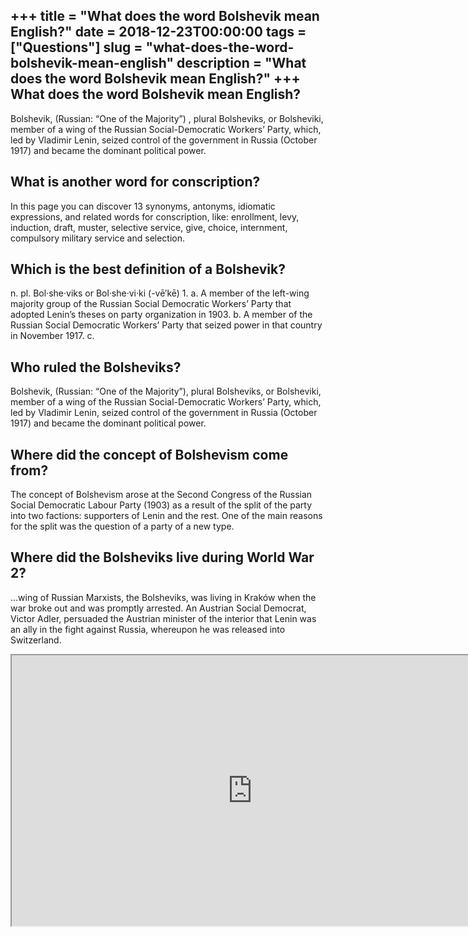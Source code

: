 +++
title = "What does the word Bolshevik mean English?"
date = 2018-12-23T00:00:00
tags = ["Questions"]
slug = "what-does-the-word-bolshevik-mean-english"
description = "What does the word Bolshevik mean English?"
+++
What does the word Bolshevik mean English?
------------------------------------------

Bolshevik, (Russian: “One of the Majority”) , plural Bolsheviks, or Bolsheviki, member of a wing of the Russian Social-Democratic Workers’ Party, which, led by Vladimir Lenin, seized control of the government in Russia (October 1917) and became the dominant political power.

What is another word for conscription?
--------------------------------------

In this page you can discover 13 synonyms, antonyms, idiomatic expressions, and related words for conscription, like: enrollment, levy, induction, draft, muster, selective service, give, choice, internment, compulsory military service and selection.

Which is the best definition of a Bolshevik?
--------------------------------------------

n. pl. Bol·she·viks or Bol·she·vi·ki (-vē′kē) 1. a. A member of the left-wing majority group of the Russian Social Democratic Workers’ Party that adopted Lenin’s theses on party organization in 1903. b. A member of the Russian Social Democratic Workers’ Party that seized power in that country in November 1917. c.

Who ruled the Bolsheviks?
-------------------------

Bolshevik, (Russian: “One of the Majority”), plural Bolsheviks, or Bolsheviki, member of a wing of the Russian Social-Democratic Workers’ Party, which, led by Vladimir Lenin, seized control of the government in Russia (October 1917) and became the dominant political power.

Where did the concept of Bolshevism come from?
----------------------------------------------

The concept of Bolshevism arose at the Second Congress of the Russian Social Democratic Labour Party (1903) as a result of the split of the party into two factions: supporters of Lenin and the rest. One of the main reasons for the split was the question of a party of a new type.

Where did the Bolsheviks live during World War 2?
-------------------------------------------------

…wing of Russian Marxists, the Bolsheviks, was living in Kraków when the war broke out and was promptly arrested. An Austrian Social Democrat, Victor Adler, persuaded the Austrian minister of the interior that Lenin was an ally in the fight against Russia, whereupon he was released into Switzerland.

<iframe allow="accelerometer; autoplay; clipboard-write; encrypted-media; gyroscope; picture-in-picture" allowfullscreen="" class="__youtube_prefs__  epyt-is-override  no-lazyload" data-no-lazy="1" data-origheight="433" data-origwidth="770" data-skipgform_ajax_framebjll="" height="433" id="_ytid_61387" loading="lazy" src="https://www.youtube.com/embed/VJuBX1p0Gys?enablejsapi=1&autoplay=0&cc_load_policy=0&cc_lang_pref=&iv_load_policy=1&loop=0&modestbranding=0&rel=1&fs=1&playsinline=0&autohide=2&theme=dark&color=red&controls=1&" title="YouTube player" width="770"></iframe>